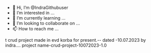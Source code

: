 - 👋 Hi, I’m @IndraGithubuser
- 👀 I’m interested in ...
- 🌱 I’m currently learning ...
- 💞️ I’m looking to collaborate on ...
- 📫 How to reach me ...

<!---
IndraGithubuser/IndraGithubuser is a ✨ special ✨ repository because its `README.md` (this file) appears on your GitHub profile.
You can click the Preview link to take a look at your changes.
--->
t crud project made in evd korba for present.--
dated -10.07.2023 by indra....
project name-crud-project-10072023-1.0


